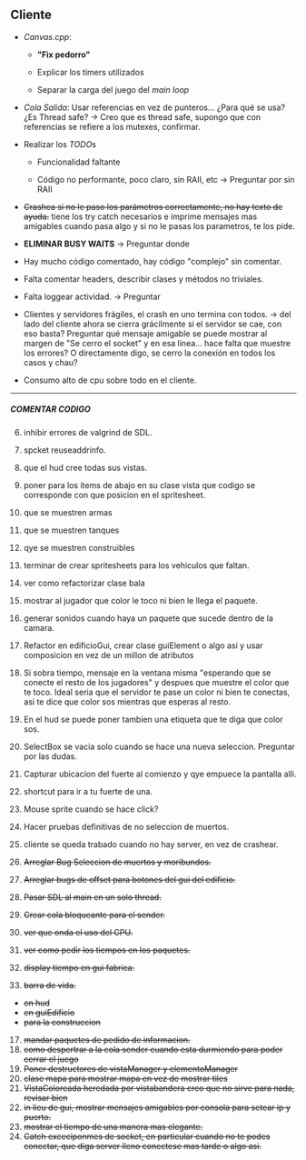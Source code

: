 ## Cliente

* *Canvas.cpp*:

    * **"Fix pedorro"**

    * Explicar los timers utilizados

    * Separar la carga del juego del *main loop*

* *Cola Salida*: Usar referencias en vez de punteros... ¿Para qué se usa? ¿Es Thread safe? -> Creo que es thread safe, supongo que con referencias se refiere a los mutexes, confirmar. 

* Realizar los *TODO*s

    * Funcionalidad faltante

    * Código no performante, poco claro, sin RAII, etc -> Preguntar por sin RAII

* ~~Crashea si no le paso los parámetros correctamente, no hay texto de ayuda.~~ tiene los try catch necesarios e imprime mensajes mas amigables cuando pasa algo y  si no le pasas los parametros, te los pide. 


* **ELIMINAR BUSY WAITS** -> Preguntar donde

* Hay mucho código comentado, hay código "complejo" sin comentar.

* Falta comentar headers, describir clases y métodos no triviales.

* Falta loggear actividad. -> Preguntar

* Clientes y servidores frágiles, el crash en uno termina con todos. -> del lado del cliente ahora se cierra grácilmente si el servidor se cae, con eso basta? Preguntar qué mensaje amigable se puede mostrar al margen de  "Se cerro el socket" y en esa linea... hace falta que muestre los errores? O directamente digo, se cerro la conexión en todos los casos y chau?

* Consumo alto de cpu sobre todo en el cliente.

-----
##### COMENTAR CODIGO #####



6. inhibir errores de valgrind de SDL.

7. spcket reuseaddrinfo.

8. que el hud cree todas sus vistas.

11. poner para los items de abajo en su clase vista que codigo se corresponde con que posicion en el spritesheet.
 
12. que se muestren armas

13. que se muestren tanques

14. qye se muestren construibles

15. terminar de crear spritesheets para los vehiculos que faltan.

16. ver como refactorizar clase bala

18. mostrar al jugador que color le toco ni bien le llega el paquete.

19. generar sonidos cuando haya un paquete que sucede dentro de la camara.

25. Refactor en edificioGui, crear clase guiElement o algo asi y usar composicion en vez de un millon de atributos

27. Si sobra tiempo, mensaje en la ventana misma "esperando que se conecte el resto de los jugadores" y despues que muestre el color que te toco. Ideal seria que el servidor te pase un color ni bien te conectas, asi te dice que color sos mientras que esperas al resto.

28. En el hud se puede poner tambien una etiqueta que te diga que color sos.

29. SelectBox se vacia solo cuando se hace una nueva seleccion. Preguntar por las dudas.

30. Capturar ubicacion del fuerte al comienzo y qye empuece la pantalla alli.

31. shortcut para ir a tu fuerte de una.

32. Mouse sprite cuando se hace click?

33. Hacer pruebas definitivas de no seleccion de muertos.

34. cliente se queda trabado cuando no hay server, en vez de crashear. 






1. ~~Arreglar Bug Seleccion de muertos y moribundos.~~
2. ~~Arreglar bugs de offset para botones del gui del edificio.~~
3. ~~Pasar SDL al main en un solo thread.~~
4. ~~Crear cola bloqueante para el sender.~~
5. ~~ver que onda el uso del CPU.~~
9. ~~ver como pedir los tiempos en los paquetes.~~
10. ~~display tiempo en gui fabrica.~~
11. ~~barra de vida.~~
* ~~en hud~~
* ~~en guiEdificio~~
* ~~para la construccion~~
17. ~~mandar paquetes de pedido de informacion.~~
20. ~~como despertrar a la cola sender cuando esta durmiendo para poder cerrar el juego~~ 
21. ~~Poner destructores de vistaManager y elementoManager~~
22. ~~clase mapa para mostrar mapa en vez de mostrar tiles~~
23. ~~VistaColoreada heredada por vistabandera creo que no sirve para nada, revisar bien~~
24. ~~in lieu de gui, mostrar mensajes amigables por consola para setear ip y puerto.~~
26. ~~mostrar el tiempo de una manera mas elegante.~~
29. ~~Catch exceciponmes de socket, en particular cuando no te podes conectar, que diga server lleno conectese mas tarde o algo asi.~~
